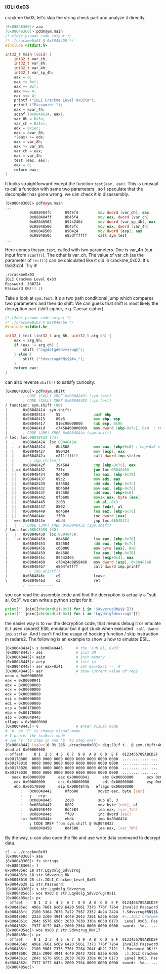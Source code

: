 ### IOLI 0x03

crackme 0x03, let's skip the string check part and analyze it directly.

```C
[0x08048360]> aaa
[0x08048360]> pdd@sym.main
/* r2dec pseudo code output */
/* ./crackme0x03 @ 0x8048498 */
#include <stdint.h>

int32_t main (void) {
    int32_t var_ch;
    int32_t var_8h;
    int32_t var_4h;
    int32_t var_sp_4h;
    eax = 0;
    eax += 0xf;
    eax += 0xf;
    eax >>= 4;
    eax <<= 4;
    printf ("IOLI Crackme Level 0x03\n");
    printf ("Password: ");
    eax = &var_4h;
    scanf (0x8048634, eax);
    var_8h = 0x5a;
    var_ch = 0x1ec;
    edx = 0x1ec;
    eax = &var_8h;
    *(eax) += edx;
    eax = var_8h;
    eax *= var_8h;
    var_ch = eax;
    eax = var_4h;
    test (eax, eax);
    eax = 0;
    return eax;
}
```

 It looks straightforward except the function `test(eax, eax)`. This is unusual to call a function with same two parameters , so I speculate that the decompiler has gone wrong. we can check it in disassembly.

```asm
[0x08048360]> pdf@sym.main
...
           0x080484fc      8945f4         mov dword [var_ch], eax
           0x080484ff      8b45f4         mov eax, dword [var_ch]
           0x08048502      89442404       mov dword [var_sp_4h], eax   ; uint32_t arg_ch
           0x08048506      8b45fc         mov eax, dword [var_4h]
           0x08048509      890424         mov dword [esp], eax         ; int32_t arg_8h
           0x0804850c      e85dffffff     call sym.test
...
```

Here comes the`sym.test`, called with two parameters. One is var_4h (our input from `scanf()`). The other is var_ch. The value of var_ch (as the parameter of `test()`) can be calculated like it did in crackme_0x02. It's  0x52b24. Try it!

```sh
./crackme0x03
IOLI Crackme Level 0x03
Password: 338724
Password OK!!! :)
```

Take a look at `sym.test`. It's a two path conditional jump which compares two parameters and then do shift. We can guess that shift is most likely the decryption part (shift cipher, e.g. Caesar cipher).

```c
/* r2dec pseudo code output */
/* ./crackme0x03 @ 0x804846e */
#include <stdint.h>

int32_t test (int32_t arg_8h, uint32_t arg_ch) {
    eax = arg_8h;
    if (eax != arg_ch) {
        shift ("Lqydolg#Sdvvzrug$");
    } else {
        shift ("Sdvvzrug#RN$$$#=,");
    }
    return eax;
}
```

can also reverse `shift()` to satisfy curiosity.

```asm
[0x08048360]> pdf@sym.shift
        ; CODE (CALL) XREF 0x08048491 (sym.test)
        ; CODE (CALL) XREF 0x08048483 (sym.test)
/ function: sym.shift (90)
|       0x08048414  sym.shift:
|       0x08048414     55               push ebp
|       0x08048415     89e5             mov ebp, esp
|       0x08048417     81ec98000000     sub esp, 0x98
|       0x0804841d     c7458400000000   mov dword [ebp-0x7c], 0x0  ; this seems to be a counter
|  .    ; CODE (JMP) XREF 0x0804844e (sym.shift)
/ loc: loc.08048424 (74)
|  .    0x08048424  loc.08048424:
|  .--> 0x08048424     8b4508           mov eax, [ebp+0x8] ; ebp+0x8 = strlen(chain)
|  |    0x08048427     890424           mov [esp], eax
|  |    0x0804842a     e811ffffff       call dword imp.strlen
|  |       ; imp.strlen()
|  |    0x0804842f     394584           cmp [ebp-0x7c], eax
|  |,=< 0x08048432     731c             jae loc.08048450
|  ||   0x08048434     8d4588           lea eax, [ebp-0x78]
|  ||   0x08048437     89c2             mov edx, eax
|  ||   0x08048439     035584           add edx, [ebp-0x7c]
|  ||   0x0804843c     8b4584           mov eax, [ebp-0x7c]
|  ||   0x0804843f     034508           add eax, [ebp+0x8]
|  ||   0x08048442     0fb600           movzx eax, byte [eax]
|  ||   0x08048445     2c03             sub al, 0x3
|  ||   0x08048447     8802             mov [edx], al
|  ||   0x08048449     8d4584           lea eax, [ebp-0x7c]
|  ||   0x0804844c     ff00             inc dword [eax]
|  `==< 0x0804844e     ebd4             jmp loc.08048424
|   |   ; CODE (JMP) XREF 0x08048432 (sym.shift)
/ loc: loc.08048450 (30)
|   |   0x08048450  loc.08048450:
|   `-> 0x08048450     8d4588           lea eax, [ebp-0x78]
|       0x08048453     034584           add eax, [ebp-0x7c]
|       0x08048456     c60000           mov byte [eax], 0x0
|       0x08048459     8d4588           lea eax, [ebp-0x78]
|       0x0804845c     89442404         mov [esp+0x4], eax
|       0x08048460     c70424e8850408   mov dword [esp], 0x80485e8
|       0x08048467     e8e4feffff       call dword imp.printf
|          ; imp.printf()
|       0x0804846c     c9               leave
\       0x0804846d     c3               ret
        ; ------------
```

you can read the assembly code and find the decryption is actually a "sub al, 0x3". we can write a python script for it:

```python
print(''.join([chr(ord(i)-0x3) for i in 'SdvvzrugRN$$$']))
print(''.join([chr(ord(i)-0x3) for i in 'LqydolgSdvvzrug$']))
```

the easier way is to `run` the decryption code, that means debug it or emulate it. I used radare2 ESIL emulator but it got stuck when executed ` call dword imp.strlen`. And I can't find the usage of hooking function / skip instruction in radare2.  The following is an example to show u how to emulate ESIL.

```sh
[0x08048414]> s 0x08048445		# the 'sub al, 0x03'
[0x08048445]> aei				# init VM
[0x08048445]> aeim				# init memory
[0x08048445]> aeip				# init ip
[0x08048445]> aer eax=0x41		# set eax=0x41 -- 'A'
[0x08048445]> aer				# show current value of regs
oeax = 0x00000000
eax = 0x00000041
ebx = 0x00000000
ecx = 0x00000000
edx = 0x00000000
esi = 0x00000000
edi = 0x00000000
esp = 0x00178000
ebp = 0x00178000
eip = 0x08048445
eflags = 0x00000000
[0x08048445]> V					# enter Visual mode
# 'p' or 'P' to change visual mode
# I prefer the [xaDvc] mode
# use 's' to step in and 'S' to step over
[0x08048442 [xaDvc]0 0% 265 ./crackme0x03]> diq;?0;f t.. @ sym.shift+46 # 0x8048442
dead at 0x00000000
- offset -   0 1  2 3  4 5  6 7  8 9  A B  C D  E F  0123456789ABCDEF
0x00178000  0000 0000 0000 0000 0000 0000 0000 0000  ................
0x00178010  0000 0000 0000 0000 0000 0000 0000 0000  ................
0x00178020  0000 0000 0000 0000 0000 0000 0000 0000  ................
0x00178030  0000 0000 0000 0000 0000 0000 0000 0000  ................
   oeax 0x00000000      eax 0x00000041      ebx 0x00000000      ecx 0x00000000
    edx 0x00000000      esi 0x00000000      edi 0x00000000      esp 0x00178000
    ebp 0x00178000      eip 0x08048445   eflags 0x00000000
       :   0x08048442      0fb600         movzx eax, byte [eax]
       :   ;-- eip:
       :   0x08048445      2c03           sub al, 3
       :   0x08048447      8802           mov byte [edx], al
       :   0x08048449      8d4584         lea eax, [var_7ch]
       :   0x0804844c      ff00           inc dword [eax]
       :=< 0x0804844e      ebd4           jmp 0x8048424
           ; CODE XREF from sym.shift @ 0x8048432
           0x08048450      8d4588         lea eax, [var_78h]
```

By the way, u can also open the file and use write data command to decrypt data.

```sh
r2 -w ./crackme0x03
[0x08048360]> aaa
[0x08048360]> fs strings
[0x08048360]> f
0x080485ec 18 str.Lqydolg_Sdvvzrug
0x080485fe 18 str.Sdvvzrug_RN
0x08048610 25 str.IOLI_Crackme_Level_0x03
0x08048629 11 str.Password:
[0x08048360]> s str.Lqydolg_Sdvvzrug
[0x080485ec]> wos 0x03 @ str.Lqydolg_Sdvvzrug!0x11
[0x080485ec]> px
- offset -   0 1  2 3  4 5  6 7  8 9  A B  C D  E F  0123456789ABCDEF
0x080485ec  496e 7661 6c69 6420 5061 7373 776f 7264  Invalid Password
0x080485fc  2100 5364 7676 7a72 7567 2352 4e24 2424  !.Sdvvzrug#RN$$$
0x0804860c  233d 2c00 494f 4c49 2043 7261 636b 6d65  #=,.IOLI Crackme
0x0804861c  204c 6576 656c 2030 7830 330a 0050 6173   Level 0x03..Pas
0x0804862c  7377 6f72 643a 2000 2564 0000 0000 0000  sword: .%d......
[0x080485ec]> wos 0x03 @ str.Sdvvzrug_RN!17
[0x080485ec]> px
- offset -   0 1  2 3  4 5  6 7  8 9  A B  C D  E F  0123456789ABCDEF
0x080485ec  496e 7661 6c69 6420 5061 7373 776f 7264  Invalid Password
0x080485fc  2100 5061 7373 776f 7264 204f 4b21 2121  !.Password OK!!!
0x0804860c  203a 2900 494f 4c49 2043 7261 636b 6d65   :).IOLI Crackme
0x0804861c  204c 6576 656c 2030 7830 330a 0050 6173   Level 0x03..Pas
0x0804862c  7377 6f72 643a 2000 2564 0000 0000 0000  sword: .%d......
[0x080485ec]>
```
